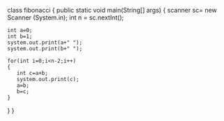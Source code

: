 class fibonacci 
{
  public static void main(String[] args)
  {
    scanner sc= new Scanner (System.in);
    int n = sc.nextInt();
   
    int a=0;
    int b=1;
    system.out.print(a+" ");
    system.out.print(b+" ");
    
    for(int i=0;i<n-2;i++)
    {
       int c=a+b;
       system.out.print(c);
       a=b;
       b=c;
    }
  } 
}   
